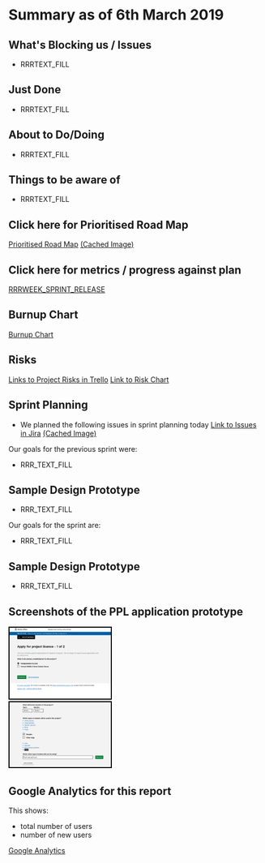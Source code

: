 # Summary as of 6th March 2019 
## What's Blocking us / Issues
* RRRTEXT_FILL

## Just Done
* RRRTEXT_FILL

## About to Do/Doing
* RRRTEXT_FILL

## Things to be aware of
* RRRTEXT_FILL
## Click here for Prioritised Road Map
[Prioritised Road Map](https://trello.com/b/p7x9hbPV/prioritised-roadmap)    [\(Cached Image\)](graphs/ASLRoadMap06032019.jpg)

## Click here for metrics / progress against plan
[RRRWEEK_SPRINT_RELEASE](graphs/progress06032019.png)

## Burnup Chart

[Burnup Chart](burnup06032019.md)

## Risks
[Links to Project Risks in Trello](https://trello.com/b/VuFuCL7t/risk-register-and-kpis-asl-delivery) 
[Link to Risk Chart](graphs/risk06032019.png)

## Sprint Planning
* We planned the following issues in sprint planning today [Link to Issues in Jira](https://jira.digital.homeoffice.gov.uk/secure/RapidBoard.jspa?rapidView=261)    [\(Cached Image\)](graphs/sprint06032019.png)

Our goals for the previous sprint were:
* RRR_TEXT_FILL
## Sample Design Prototype
* RRR_TEXT_FILL


Our goals for the sprint are:
* RRR_TEXT_FILL
## Sample Design Prototype
* RRR_TEXT_FILL


## Screenshots of the PPL application prototype
<a href="graphs/proto1_06032019.png"><img src="graphs/proto1_06032019.png" alt="HTML5 Icon" width="200" style="border:2px solid black"></a>
<br>
<a href="graphs/proto2_06032019.png"><img src="graphs/proto2_06032019.png" alt="HTML5 Icon" width="200" style="border:2px solid black"></a>
<br>

## Google Analytics for this report

This shows:
* total number of users
* number of new users

[Google Analytics](graphs/GA06032019.jpg)

